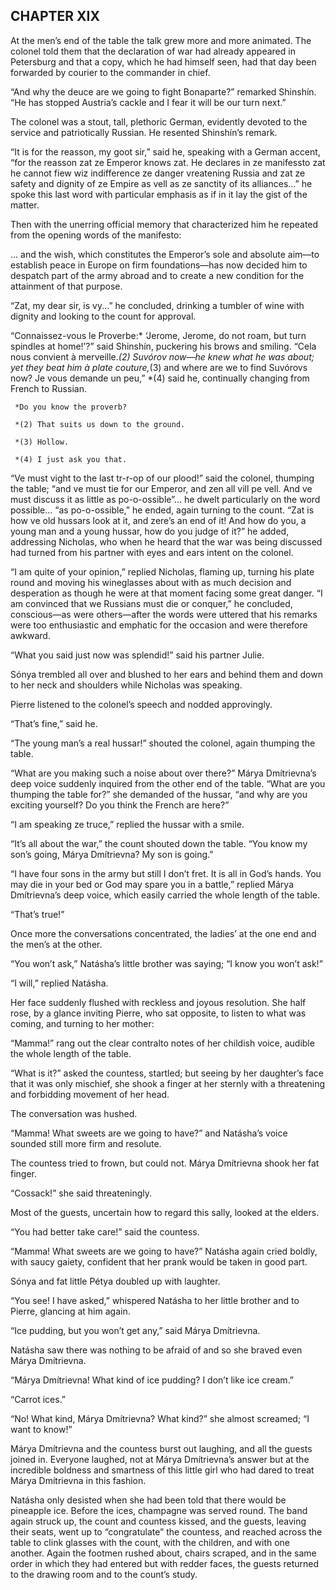 ## CHAPTER XIX

At the men’s end of the table the talk grew more and more animated.
The colonel told them that the declaration of war had already appeared
in Petersburg and that a copy, which he had himself seen, had that day
been forwarded by courier to the commander in chief.

“And why the deuce are we going to fight Bonaparte?” remarked
Shinshín. “He has stopped Austria’s cackle and I fear it will be
our turn next.”

The colonel was a stout, tall, plethoric German, evidently devoted to
the service and patriotically Russian. He resented Shinshín’s remark.

“It is for the reasson, my goot sir,” said he, speaking with a
German accent, “for the reasson zat ze Emperor knows zat. He
declares in ze manifessto zat he cannot fiew wiz indifference ze danger
vreatening Russia and zat ze safety and dignity of ze Empire as vell
as ze sanctity of its alliances...” he spoke this last word with
particular emphasis as if in it lay the gist of the matter.

Then with the unerring official memory that characterized him he
repeated from the opening words of the manifesto:

... and the wish, which constitutes the Emperor’s sole and absolute
aim—to establish peace in Europe on firm foundations—has now decided
him to despatch part of the army abroad and to create a new condition
for the attainment of that purpose.

“Zat, my dear sir, is vy...” he concluded, drinking a tumbler of
wine with dignity and looking to the count for approval.

“Connaissez-vous le Proverbe:* ‘Jerome, Jerome, do not roam, but
turn spindles at home!’?” said Shinshín, puckering his brows and
smiling. “Cela nous convient à merveille.*(2) Suvórov now—he knew
what he was about; yet they beat him à plate couture,*(3) and where
are we to find Suvórovs now? Je vous demande un peu,” *(4) said he,
continually changing from French to Russian.

     *Do you know the proverb?

     *(2) That suits us down to the ground.

     *(3) Hollow.

     *(4) I just ask you that.

“Ve must vight to the last tr-r-op of our plood!” said the colonel,
thumping the table; “and ve must tie for our Emperor, and zen all vill
pe vell. And ve must discuss it as little as po-o-ossible”... he dwelt
particularly on the word possible... “as po-o-ossible,” he ended,
again turning to the count. “Zat is how ve old hussars look at it, and
zere’s an end of it! And how do you, a young man and a young hussar,
how do you judge of it?” he added, addressing Nicholas, who when he
heard that the war was being discussed had turned from his partner with
eyes and ears intent on the colonel.

“I am quite of your opinion,” replied Nicholas, flaming up, turning
his plate round and moving his wineglasses about with as much decision
and desperation as though he were at that moment facing some great
danger. “I am convinced that we Russians must die or conquer,” he
concluded, conscious—as were others—after the words were uttered
that his remarks were too enthusiastic and emphatic for the occasion and
were therefore awkward.

“What you said just now was splendid!” said his partner Julie.

Sónya trembled all over and blushed to her ears and behind them and
down to her neck and shoulders while Nicholas was speaking.

Pierre listened to the colonel’s speech and nodded approvingly.

“That’s fine,” said he.

“The young man’s a real hussar!” shouted the colonel, again
thumping the table.

“What are you making such a noise about over there?” Márya
Dmítrievna’s deep voice suddenly inquired from the other end of the
table. “What are you thumping the table for?” she demanded of the
hussar, “and why are you exciting yourself? Do you think the French
are here?”

“I am speaking ze truce,” replied the hussar with a smile.

“It’s all about the war,” the count shouted down the table. “You
know my son’s going, Márya Dmítrievna? My son is going.”

“I have four sons in the army but still I don’t fret. It is all
in God’s hands. You may die in your bed or God may spare you in a
battle,” replied Márya Dmítrievna’s deep voice, which easily
carried the whole length of the table.

“That’s true!”

Once more the conversations concentrated, the ladies’ at the one end
and the men’s at the other.

“You won’t ask,” Natásha’s little brother was saying; “I know
you won’t ask!”

“I will,” replied Natásha.

Her face suddenly flushed with reckless and joyous resolution. She half
rose, by a glance inviting Pierre, who sat opposite, to listen to what
was coming, and turning to her mother:

“Mamma!” rang out the clear contralto notes of her childish voice,
audible the whole length of the table.

“What is it?” asked the countess, startled; but seeing by her
daughter’s face that it was only mischief, she shook a finger at her
sternly with a threatening and forbidding movement of her head.

The conversation was hushed.

“Mamma! What sweets are we going to have?” and Natásha’s voice
sounded still more firm and resolute.

The countess tried to frown, but could not. Márya Dmítrievna shook her
fat finger.

“Cossack!” she said threateningly.

Most of the guests, uncertain how to regard this sally, looked at the
elders.

“You had better take care!” said the countess.

“Mamma! What sweets are we going to have?” Natásha again cried
boldly, with saucy gaiety, confident that her prank would be taken in
good part.

Sónya and fat little Pétya doubled up with laughter.

“You see! I have asked,” whispered Natásha to her little brother
and to Pierre, glancing at him again.

“Ice pudding, but you won’t get any,” said Márya Dmítrievna.

Natásha saw there was nothing to be afraid of and so she braved even
Márya Dmítrievna.

“Márya Dmítrievna! What kind of ice pudding? I don’t like ice
cream.”

“Carrot ices.”

“No! What kind, Márya Dmítrievna? What kind?” she almost screamed;
“I want to know!”

Márya Dmítrievna and the countess burst out laughing, and all the
guests joined in. Everyone laughed, not at Márya Dmítrievna’s answer
but at the incredible boldness and smartness of this little girl who had
dared to treat Márya Dmítrievna in this fashion.

Natásha only desisted when she had been told that there would be
pineapple ice. Before the ices, champagne was served round. The band
again struck up, the count and countess kissed, and the guests, leaving
their seats, went up to “congratulate” the countess, and reached
across the table to clink glasses with the count, with the children, and
with one another. Again the footmen rushed about, chairs scraped, and
in the same order in which they had entered but with redder faces, the
guests returned to the drawing room and to the count’s study.





